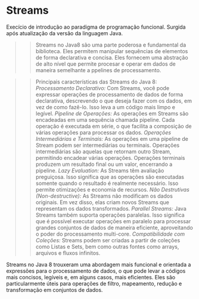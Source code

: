 # Streams
Execício de introdução ao paradigma de programação funcional. Surgida após atualização da versão da linguagem Java. 

>> Streams no Java8 são uma parte poderosa e fundamental da biblioteca. Eles permitem manipular sequências de elementos de forma declarativa e concisa. Eles fornecem uma abstração de alto nível que permite procesar e operar em dados de maneira semelhante a ppelines de processamento.

>> Principais características das Streams do Java 8:
*Processamento Declarativo:* Com Streams, você pode expressar operações de processamento de dados de forma declarativa, descrevendo o que deseja fazer com os dados, em vez de como fazê-lo. Isso leva a um código mais limpo e legível.
*Pipeline de Operações:* As operações em Streams são encadeadas em uma sequência chamada pipeline. Cada operação é executada em série, o que facilita a composição de várias operações para processar os dados.
*Operações Intermediárias e Terminais:* As operações em uma pipeline de Stream podem ser intermediárias ou terminais. Operações intermediárias são aquelas que retornam outro Stream, permitindo encadear várias operações. Operações terminais produzem um resultado final ou um valor, encerrando a pipeline.
*Lazy Evaluation:* As Streams têm avaliação preguiçosa. Isso significa que as operações são executadas somente quando o resultado é realmente necessário. Isso permite otimizações e economia de recursos.
*Não Destrutivas (Non-destructive):* As Streams não modificam os dados originais. Em vez disso, elas criam novos Streams que representam os dados transformados.
*Parallel Streams:* Java Streams também suporta operações paralelas. Isso significa que é possível executar operações em paralelo para processar grandes conjuntos de dados de maneira eficiente, aproveitando o poder do processamento multi-core.
*Compatibilidade com Coleções:* Streams podem ser criadas a partir de coleções como Listas e Sets, bem como outras fontes como arrays, arquivos e fluxos infinitos.

Streams no Java 8 trouxeram uma abordagem mais funcional e orientada a expressões para o processamento de dados, o que pode levar a códigos mais concisos, legíveis e, em alguns casos, mais eficientes. Eles são particularmente úteis para operações de filtro, mapeamento, redução e transformação em conjuntos de dados.
